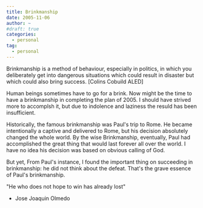 ```yaml
---
title: Brinkmanship
date: 2005-11-06
author: ~
#draft: true
categories:
  - personal
tag:
  - personal
---
```




Brinkmanship is a method of behaviour, especially in politics, in which you deliberately get into 
dangerous situations which could result in disaster but which could also bring success.
[Colins Cobuild ALED]


Human beings sometimes have to go for a brink.
Now might be the time to have a brinkmanship in completing the plan of 2005.
I should have strived more to accomplsh it, but due to indolence and laziness 
the resuld has been insufficient.

Historically, the famous brinkmanship was Paul's trip to Rome.
He became intentionally a captive and delivered to Rome, 
but his decision absolutely changed the whole world.
By the wise Brinkmanship, eventually, Paul had accomplished the great thing that
would last forever all over the world.
I have no idea his decision was based on obvious calling of God.

But yet,
From Paul's instance, I found the important thing on succeeding in brinkmanship:
he did not think about the defeat.
That's the grave essence of Paul's brinkmanship.

"He who does not hope to win has already lost"
- Jose Joaquin Olmedo


 






